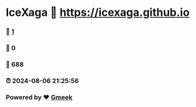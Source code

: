 # IceXaga :link: https://icexaga.github.io 
### :page_facing_up: [1](https://icexaga.github.io/tag.html) 
### :speech_balloon: 0 
### :hibiscus: 688 
### :alarm_clock: 2024-08-06 21:25:56 
### Powered by :heart: [Gmeek](https://github.com/Meekdai/Gmeek)
